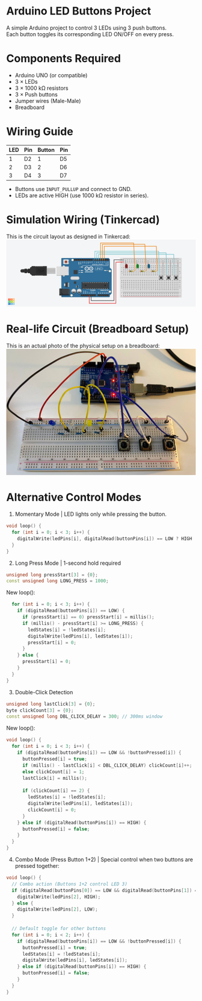 # Arduino LED Buttons Project
A simple Arduino project to control 3 LEDs using 3 push buttons.  
Each button toggles its corresponding LED ON/OFF on every press.

# Components Required
- Arduino UNO (or compatible)
- 3 × LEDs
- 3 × 1000 kΩ resistors
- 3 × Push buttons
- Jumper wires (Male-Male)
- Breadboard

# Wiring Guide
| LED | Pin | Button | Pin |
|-----|-----|--------|-----|
| 1   | D2  | 1      | D5  |
| 2   | D3  | 2      | D6  |
| 3   | D4  | 3      | D7  |
- Buttons use `INPUT_PULLUP` and connect to GND.
- LEDs are active HIGH (use 1000 kΩ resistor in series).

# Simulation Wiring (Tinkercad)
This is the circuit layout as designed in Tinkercad:
![Wiring Image](Button_Led.png)

# Real-life Circuit (Breadboard Setup)
This is an actual photo of the physical setup on a breadboard:
![Wiring Image](Breadbored_setup.jpg)

# Alternative Control Modes
1. Momentary Mode | LED lights only while pressing the button.
```cpp
void loop() {
  for (int i = 0; i < 3; i++) {
    digitalWrite(ledPins[i], digitalRead(buttonPins[i]) == LOW ? HIGH : LOW);
  }
}
```
2. Long Press Mode | 1-second hold required

```cpp
unsigned long pressStart[3] = {0};
const unsigned long LONG_PRESS = 1000;
```
New loop():
```cpp void loop() {
  for (int i = 0; i < 3; i++) {
    if (digitalRead(buttonPins[i]) == LOW) {
      if (pressStart[i] == 0) pressStart[i] = millis();
      if (millis() - pressStart[i] >= LONG_PRESS) {
        ledStates[i] = !ledStates[i];
        digitalWrite(ledPins[i], ledStates[i]);
        pressStart[i] = 0;
      }
    } else {
      pressStart[i] = 0;
    }
  }
}
```
3. Double-Click Detection
```cpp
unsigned long lastClick[3] = {0};
byte clickCount[3] = {0};
const unsigned long DBL_CLICK_DELAY = 300; // 300ms window
```
New loop():
```cpp
void loop() {
  for (int i = 0; i < 3; i++) {
    if (digitalRead(buttonPins[i]) == LOW && !buttonPressed[i]) {
      buttonPressed[i] = true;
      if (millis() - lastClick[i] < DBL_CLICK_DELAY) clickCount[i]++;
      else clickCount[i] = 1;
      lastClick[i] = millis();

      if (clickCount[i] == 2) {
        ledStates[i] = !ledStates[i];
        digitalWrite(ledPins[i], ledStates[i]);
        clickCount[i] = 0;
      }
    } else if (digitalRead(buttonPins[i]) == HIGH) {
      buttonPressed[i] = false;
    }
  }
}
```
4. Combo Mode (Press Button 1+2) | Special control when two buttons are pressed together:
```cpp
void loop() {
  // Combo action (Buttons 1+2 control LED 3)
  if (digitalRead(buttonPins[0]) == LOW && digitalRead(buttonPins[1]) == LOW) {
    digitalWrite(ledPins[2], HIGH);
  } else {
    digitalWrite(ledPins[2], LOW);
  }

  // Default toggle for other buttons
  for (int i = 0; i < 2; i++) {
    if (digitalRead(buttonPins[i]) == LOW && !buttonPressed[i]) {
      buttonPressed[i] = true;
      ledStates[i] = !ledStates[i];
      digitalWrite(ledPins[i], ledStates[i]);
    } else if (digitalRead(buttonPins[i]) == HIGH) {
      buttonPressed[i] = false;
    }
  }
}
```


